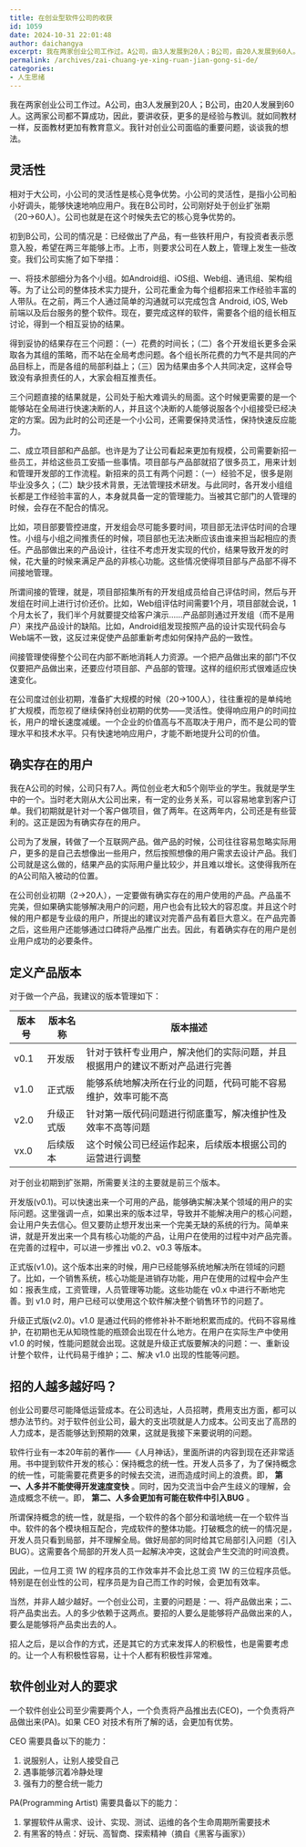 ```yaml
---
title: 在创业型软件公司的收获
id: 1059
date: 2024-10-31 22:01:48
author: daichangya
excerpt: 我在两家创业公司工作过。A公司，由3人发展到20人；B公司，由20人发展到60人。这两家公司都不算成功，因此，要讲收获，更多的是经验与教训。就如同教材一样，反面教材更加有教育意义。我针对创业公司面临的重要问题，谈谈我的想法。灵活性相对于大公司，小公司的灵活性是核心竞争优势。小公司的灵活性，是指小公司船小好调头，能够快速地响应用户。我在B公司时，公司刚好处于创业扩张期（20→60人）
permalink: /archives/zai-chuang-ye-xing-ruan-jian-gong-si-de/
categories:
- 人生思绪
---
```


 

我在两家创业公司工作过。A公司，由3人发展到20人；B公司，由20人发展到60人。这两家公司都不算成功，因此，要讲收获，更多的是经验与教训。就如同教材一样，反面教材更加有教育意义。我针对创业公司面临的重要问题，谈谈我的想法。

## 灵活性

相对于大公司，小公司的灵活性是核心竞争优势。小公司的灵活性，是指小公司船小好调头，能够快速地响应用户。我在B公司时，公司刚好处于创业扩张期（20→60人）。公司也就是在这个时候失去它的核心竞争优势的。

初到B公司，公司的情况是：已经做出了产品，有一些铁杆用户，有投资者表示愿意入股，希望在两三年能够上市。上市，则要求公司在人数上，管理上发生一些改变。我们公司实施了如下举措：

一、将技术部细分为各个小组。如Android组、iOS组、Web组、通讯组、架构组等。为了让公司的整体技术实力提升，公司花重金为每个组都招来工作经验丰富的人带队。在之前，两三个人通过简单的沟通就可以完成包含 Android, iOS, Web 前端以及后台服务的整个软件。现在，要完成这样的软件，需要各个组的组长相互讨论，得到一个相互妥协的结果。

得到妥协的结果存在三个问题：（一）花费的时间长；（二）各个开发组长更多会采取各为其组的策略，而不站在全局考虑问题。各个组长所花费的力气不是共同的产品目标上，而是各组的局部利益上；（三）因为结果由多个人共同决定，这样会导致没有承担责任的人，大家会相互推责任。

三个问题直接的结果就是，公司处于船大难调头的局面。这个时候更需要的是一个能够站在全局进行快速决断的人，并且这个决断的人能够说服各个小组接受已经决定的方案。因为此时的公司还是一个小公司，还需要保持灵活性，保持快速反应能力。

二、成立项目部和产品部。也许是为了让公司看起来更加有规模，公司需要新招一些员工，并给这些员工安插一些事情。项目部与产品部就招了很多员工，用来计划和管理开发部的工作流程。新招来的员工有两个问题：（一）经验不足，很多是刚毕业没多久；（二）缺少技术背景，无法管理技术研发。与此同时，各开发小组组长都是工作经验丰富的人，本身就具备一定的管理能力。当被其它部门的人管理的时候，会存在不配合的情况。

比如，项目部要管控进度，开发组会尽可能多要时间，项目部无法评估时间的合理性。小组与小组之间推责任的时候，项目部也无法决断应该由谁来担当起相应的责任。产品部做出来的产品设计，往往不考虑开发实现的代价，结果导致开发的时候，花大量的时候来满足产品的非核心功能。这些情况使得项目部与产品部不得不间接地管理。

所谓间接的管理，就是，项目部招集所有的开发组成员给自己评估时间，然后与开发组在时间上进行讨价还价。比如，Web组评估时间需要1个月，项目部就会说，1个月太长了，我们半个月就要提交给客户演示……产品部则通过开发组（而不是用户）来找产品设计的缺陷。比如，Android组发现按照产品的设计实现代码会与Web端不一致，这反过来促使产品部重新考虑如何保持产品的一致性。

间接管理使得整个公司在内部不断地消耗人力资源。一个把产品做出来的部门不仅仅要把产品做出来，还要应付项目部、产品部的管理。这样的组织形式很难适应快速变化。

在公司度过创业初期，准备扩大规模的时候（20→100人），往往重视的是单纯地扩大规模，而忽视了继续保持创业初期的优势——灵活性。使得响应用户的时间拉长，用户的增长速度减缓。一个企业的价值高与不高取决于用户，而不是公司的管理水平和技术水平。只有快速地响应用户，才能不断地提升公司的价值。

## 确实存在的用户

我在A公司的时候，公司只有7人。两位创业老大和5个刚毕业的学生。我就是学生中的一个。当时老大刚从大公司出来，有一定的业务关系，可以容易地拿到客户订单。我们初期就是针对一个客户做项目，做了两年。在这两年内，公司还是有些营利的。这正是因为有确实存在的用户。

公司为了发展，转做了一个互联网产品。做产品的时候，公司往往容易忽略实际用户，更多的是自己去想像出一些用户，然后按照想像的用户需求去设计产品。我们公司就是这么做的，结果产品的实际用户量比较少，并且难以增长。这使得我所在的A公司陷入被动的位置。

在公司创业初期（2→20人），一定要做有确实存在的用户使用的产品。产品虽不完美，但如果确实能够解决用户的问题，用户也会有比较大的容忍度。并且这个时候的用户都是专业级的用户，所提出的建议对完善产品有着巨大意义。在产品完善之后，这些用户还能够通过口碑将产品推广出去。因此，有着确实存在的用户是创业用户成功的必要条件。

## 定义产品版本

对于做一个产品，我建议的版本管理如下：

| 版本号 | 版本名称 | 版本描述 |
| --- | --- | --- |
| v0.1 | 开发版 | 针对于铁杆专业用户，解决他们的实际问题，并且根据用户的建议不断对产品进行完善 |
| v1.0 | 正式版 | 能够系统地解决所在行业的问题，代码可能不容易维护，效率可能不高 |
| v2.0 | 升级正式版 | 针对第一版代码问题进行彻底重写，解决维护性及效率不高等问题 |
| vx.0 | 后续版本 | 这个时候公司已经运作起来，后续版本根据公司的运营进行调整 |

对于创业初期到扩张期，所需要关注的主要就是前三个版本。

开发版(v0.1)。可以快速出来一个可用的产品，能够确实解决某个领域的用户的实际问题。这里强调一点，如果出来的版本过早，导致并不能解决用户的核心问题，会让用户失去信心。但又要防止想开发出来一个完美无缺的系统的行为。简单来讲，就是开发出来一个具有核心功能的产品，让用户在使用的过程中对产品完善。在完善的过程中，可以进一步推出 v0.2、v0.3 等版本。

正式版(v1.0)。这个版本出来的时候，用户已经能够系统地解决所在领域的问题了。比如，一个销售系统，核心功能是进销存功能，用户在使用的过程中会产生如：报表生成，工资管理，人员管理等功能。这些功能在 v0.x 中进行不断地完善。到 v1.0 时，用户已经可以使用这个软件解决整个销售环节的问题了。

升级正式版(v2.0)。v1.0 是通过代码的修修补补不断地积累而成的。代码不容易维护，在初期也无从知晓性能的瓶颈会出现在什么地方。在用户在实际生产中使用 v1.0 的时候，性能问题就会出现。这就是升级正式版要解决的问题：一、重新设计整个软件，让代码易于维护；二、解决 v1.0 出现的性能等问题。

## 招的人越多越好吗？

创业公司要尽可能降低运营成本。在公司选址，人员招聘，费用支出方面，都可以想办法节约。对于软件创业公司，最大的支出项就是人力成本。公司支出了高昂的人力成本，是否能够达到预期的效果，这就是我接下来要说明的问题。

软件行业有一本20年前的著作——《人月神话》，里面所讲的内容到现在还非常适用。书中提到软件开发的核心：保持概念的统一性。开发人员多了，为了保持概念的统一性，可能需要花费更多的时候去交流，进而造成时间上的浪费。即， **第一、人多并不能使得开发速度变快** 。同时，因为交流当中会产生歧义的理解，会造成概念不统一。即， **第二、人多会更加有可能在软件中引入BUG** 。

所谓保持概念的统一性，就是指，一个软件的各个部分和谐地统一在一个软件当中。软件的各个模块相互配合，完成软件的整体功能。打破概念的统一的情况是，开发人员只看到局部，并不理解全局。做好局部的同时给其它局部引入问题（引入BUG）。这需要各个局部的开发人员一起解决冲突，这就会产生交流的时间浪费。

因此，一位月工资 1W 的程序员的工作效率并不会比总工资 1W 的三位程序员低。特别是在创业性的公司，程序员是为自己而工作的时候，会更加有效率。

当然，并非人越少越好。一个创业公司，主要的问题是：一、将产品做出来；二、将产品卖出去。人的多少依赖于这两点。要招的人要么是能够将产品做出来的人，要么是能够将产品卖出去的人。

招人之后，是以合作的方式，还是其它的方式来发挥人的积极性，也是需要考虑的。让一个人有积极性容易，让十个人都有积极性非常难。

## 软件创业对人的要求

一个软件创业公司至少需要两个人，一个负责将产品推出去(CEO)，一个负责将产品做出来(PA)。如果 CEO 对技术有所了解的话，会更加有优势。

CEO 需要具备以下的能力：

1.  说服别人，让别人接受自己
2.  遇事能够沉着冷静处理
3.  强有力的整合统一能力

PA(Programming Artist) 需要具备以下的能力：

1.  掌握软件从需求、设计、实现、测试、运维的各个生命周期所需要技术
2.  有黑客的特点：好玩、高智商、探索精神（摘自《黑客与画家》）